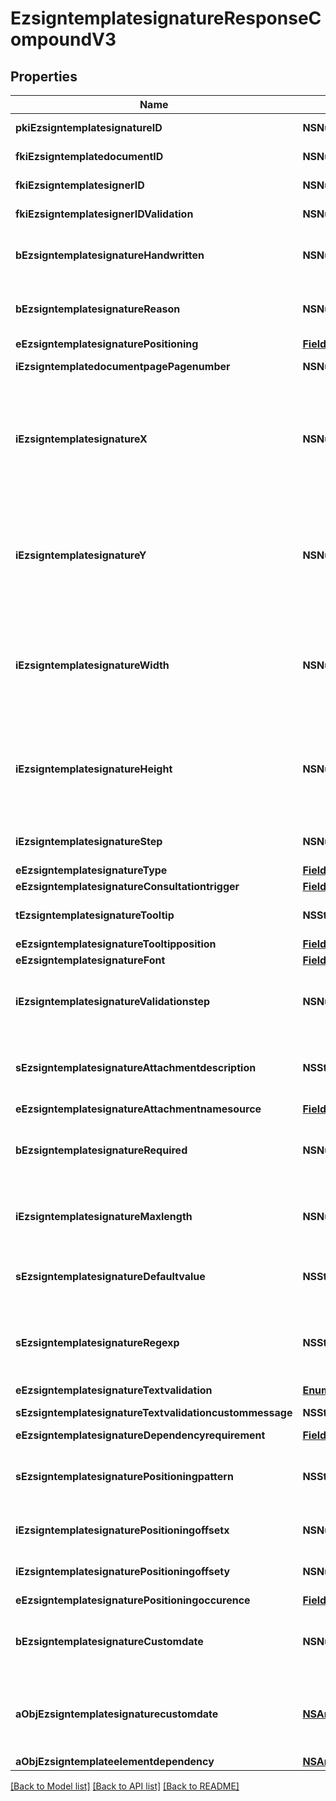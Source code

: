 # EzsigntemplatesignatureResponseCompoundV3

## Properties
Name | Type | Description | Notes
------------ | ------------- | ------------- | -------------
**pkiEzsigntemplatesignatureID** | **NSNumber*** | The unique ID of the Ezsigntemplatesignature | 
**fkiEzsigntemplatedocumentID** | **NSNumber*** | The unique ID of the Ezsigntemplatedocument | 
**fkiEzsigntemplatesignerID** | **NSNumber*** | The unique ID of the Ezsigntemplatesigner | 
**fkiEzsigntemplatesignerIDValidation** | **NSNumber*** | The unique ID of the Ezsigntemplatesigner | [optional] 
**bEzsigntemplatesignatureHandwritten** | **NSNumber*** | Whether the Ezsigntemplatesignature must be handwritten or not when eEzsigntemplatesignatureType &#x3D; Signature. | [optional] 
**bEzsigntemplatesignatureReason** | **NSNumber*** | Whether the Ezsigntemplatesignature must include a reason or not when eEzsigntemplatesignatureType &#x3D; Signature. | [optional] 
**eEzsigntemplatesignaturePositioning** | [**FieldEEzsigntemplatesignaturePositioning***](FieldEEzsigntemplatesignaturePositioning.md) |  | [optional] 
**iEzsigntemplatedocumentpagePagenumber** | **NSNumber*** | The page number in the Ezsigntemplatedocument | 
**iEzsigntemplatesignatureX** | **NSNumber*** | The X coordinate (Horizontal) where to put the Ezsigntemplatesignature on the page.  Coordinate is calculated at 100dpi (dot per inch). So for example, if you want to put the Ezsigntemplatesignature 2 inches from the left border of the page, you would use \&quot;200\&quot; for the X coordinate. | [optional] 
**iEzsigntemplatesignatureY** | **NSNumber*** | The Y coordinate (Vertical) where to put the Ezsigntemplatesignature on the page.  Coordinate is calculated at 100dpi (dot per inch). So for example, if you want to put the Ezsigntemplatesignature 3 inches from the top border of the page, you would use \&quot;300\&quot; for the Y coordinate. | [optional] 
**iEzsigntemplatesignatureWidth** | **NSNumber*** | The width of the Ezsigntemplatesignature.  Size is calculated at 100dpi (dot per inch). So for example, if you want the Ezsigntemplatesignature to have a width of 2 inches, you would use \&quot;200\&quot; for the iEzsigntemplatesignatureWidth. | [optional] 
**iEzsigntemplatesignatureHeight** | **NSNumber*** | The height of the Ezsigntemplatesignature.  Size is calculated at 100dpi (dot per inch). So for example, if you want the Ezsigntemplatesignature to have an height of 2 inches, you would use \&quot;200\&quot; for the iEzsigntemplatesignatureHeight. | [optional] 
**iEzsigntemplatesignatureStep** | **NSNumber*** | The step when the Ezsigntemplatesigner will be invited to sign | 
**eEzsigntemplatesignatureType** | [**FieldEEzsigntemplatesignatureType***](FieldEEzsigntemplatesignatureType.md) |  | 
**eEzsigntemplatesignatureConsultationtrigger** | [**FieldEEzsigntemplatesignatureConsultationtrigger***](FieldEEzsigntemplatesignatureConsultationtrigger.md) |  | [optional] 
**tEzsigntemplatesignatureTooltip** | **NSString*** | A tooltip that will be presented to Ezsigntemplatesigner about the Ezsigntemplatesignature | [optional] 
**eEzsigntemplatesignatureTooltipposition** | [**FieldEEzsigntemplatesignatureTooltipposition***](FieldEEzsigntemplatesignatureTooltipposition.md) |  | [optional] 
**eEzsigntemplatesignatureFont** | [**FieldEEzsigntemplatesignatureFont***](FieldEEzsigntemplatesignatureFont.md) |  | [optional] 
**iEzsigntemplatesignatureValidationstep** | **NSNumber*** | The step when the Ezsigntemplatesigner will be invited to validate the Ezsigntemplatesignature of eEzsigntemplatesignatureType Attachments | [optional] 
**sEzsigntemplatesignatureAttachmentdescription** | **NSString*** | The description attached to the attachment name added in Ezsigntemplatesignature of eEzsigntemplatesignatureType Attachments | [optional] 
**eEzsigntemplatesignatureAttachmentnamesource** | [**FieldEEzsigntemplatesignatureAttachmentnamesource***](FieldEEzsigntemplatesignatureAttachmentnamesource.md) |  | [optional] 
**bEzsigntemplatesignatureRequired** | **NSNumber*** | Whether the Ezsigntemplatesignature is required or not. This field is relevant only with Ezsigntemplatesignature with eEzsigntemplatesignatureType &#x3D; Attachments. | [optional] 
**iEzsigntemplatesignatureMaxlength** | **NSNumber*** | The maximum length for the value in the Ezsigntemplatesignature  This can only be set if eEzsigntemplatesignatureType is **FieldText** or **FieldTextarea** | [optional] 
**sEzsigntemplatesignatureDefaultvalue** | **NSString*** | The default value for the Ezsigntemplatesignature  You can use the codes below and they will be replaced at signature time.    | Code | Description | Example | | ------------------------- | ------------ | ------------ | | {sUserFirstname} | The first name of the contact | John | | {sUserLastname} | The last name of the contact | Doe | | {sUserJobtitle} | The job title | Sales Representative | | {sCompany} | Company name | eZmax Solutions Inc. | | {sEmailAddress} | The email address | email@example.com | | {sPhoneE164} | A phone number in E.164 Format | +15149901516 | | {sPhoneE164Cell} | A phone number in E.164 Format | +15149901516 | | [optional] 
**sEzsigntemplatesignatureRegexp** | **NSString*** | A regular expression to indicate what values are acceptable for the Ezsigntemplatesignature.  This can only be set if eEzsigntemplatesignatureType is **Text** or **Textarea** | [optional] 
**eEzsigntemplatesignatureTextvalidation** | [**EnumTextvalidation***](EnumTextvalidation.md) |  | [optional] 
**sEzsigntemplatesignatureTextvalidationcustommessage** | **NSString*** | Description of validation rule. Show by signatory. | [optional] 
**eEzsigntemplatesignatureDependencyrequirement** | [**FieldEEzsigntemplatesignatureDependencyrequirement***](FieldEEzsigntemplatesignatureDependencyrequirement.md) |  | [optional] 
**sEzsigntemplatesignaturePositioningpattern** | **NSString*** | The string pattern to search for the positioning. **This is not a regexp**  This will be required if **eEzsigntemplatesignaturePositioning** is set to **PerCoordinates** | [optional] 
**iEzsigntemplatesignaturePositioningoffsetx** | **NSNumber*** | The offset X  This will be required if **eEzsigntemplatesignaturePositioning** is set to **PerCoordinates** | [optional] 
**iEzsigntemplatesignaturePositioningoffsety** | **NSNumber*** | The offset Y  This will be required if **eEzsigntemplatesignaturePositioning** is set to **PerCoordinates** | [optional] 
**eEzsigntemplatesignaturePositioningoccurence** | [**FieldEEzsigntemplatesignaturePositioningoccurence***](FieldEEzsigntemplatesignaturePositioningoccurence.md) |  | [optional] 
**bEzsigntemplatesignatureCustomdate** | **NSNumber*** | Whether the Ezsigntemplatesignature has a custom date format or not. (Only possible when eEzsigntemplatesignatureType is **Name** or **Handwritten**) | [optional] 
**aObjEzsigntemplatesignaturecustomdate** | [**NSArray&lt;EzsigntemplatesignaturecustomdateResponseCompoundV2&gt;***](EzsigntemplatesignaturecustomdateResponseV2.md) | An array of custom date blocks that will be filled at the time of signature.  Can only be used if bEzsigntemplatesignatureCustomdate is true.  Use an empty array if you don&#39;t want to have a date at all. | [optional] 
**aObjEzsigntemplateelementdependency** | [**NSArray&lt;EzsigntemplateelementdependencyResponseCompound&gt;***](EzsigntemplateelementdependencyResponse.md) |  | [optional] 

[[Back to Model list]](../README.md#documentation-for-models) [[Back to API list]](../README.md#documentation-for-api-endpoints) [[Back to README]](../README.md)


